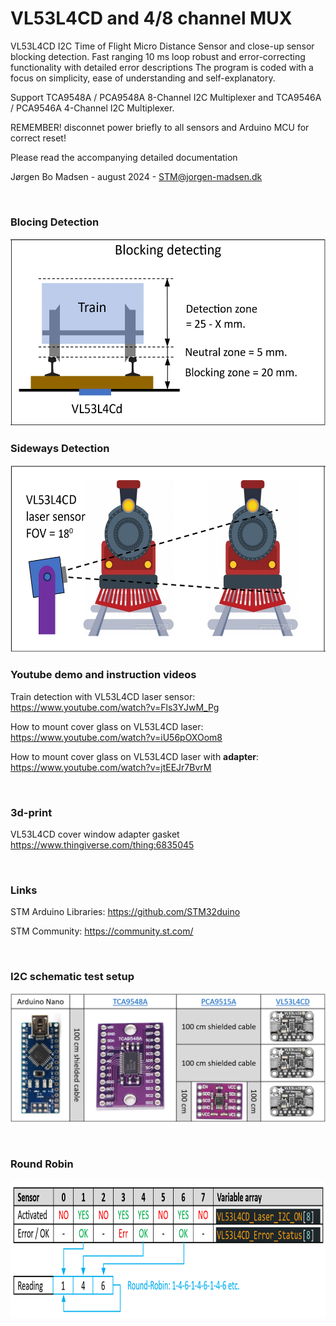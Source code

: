 
# VL53L4CD and 4/8 channel MUX

VL53L4CD I2C Time of Flight Micro Distance Sensor and close-up sensor blocking detection.
Fast ranging 10 ms loop robust and error-correcting functionality with detailed error descriptions
The program is coded with a focus on simplicity, ease of understanding and self-explanatory.

Support TCA9548A / PCA9548A 8-Channel I2C Multiplexer and TCA9546A / PCA9546A 4-Channel I2C Multiplexer.

REMEMBER! disconnet power briefly to all sensors and Arduino MCU for correct reset!

Please read the accompanying detailed documentation

Jørgen Bo Madsen - august 2024 - STM@jorgen-madsen.dk

<br/>

### Blocing Detection

<img src="https://github.com/MTD2A/VL53L4CD/blob/main/image/Sensor%20blocking%20detection%20NEW.png" height="300">

<br/>

### Sideways Detection

<img src="https://github.com/MTD2A/VL53L4CD/blob/main/image/Sensor%20sideways.png" height="300">

<br/>

### Youtube demo and instruction videos

Train detection with VL53L4CD laser sensor: https://www.youtube.com/watch?v=Fls3YJwM_Pg

How to mount cover glass on VL53L4CD laser: https://www.youtube.com/watch?v=iU56pOXOom8

How to mount cover glass on VL53L4CD laser with **adapter**: https://www.youtube.com/watch?v=jtEEJr7BvrM

<br/>

### 3d-print


VL53L4CD cover window adapter gasket https://www.thingiverse.com/thing:6835045

<br/>

### Links

STM Arduino Libraries: https://github.com/STM32duino

STM Community: https://community.st.com/

<br/>

### I2C schematic test setup

![](/image/I2C%20schematic%20test%20setup.png)

<br/>

### Round Robin

<img src="https://github.com/MTD2A/VL53L4CD/blob/main/image/Round%20Robin.png" height="220">
